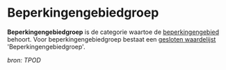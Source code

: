 # Beperkingengebiedgroep

**Beperkingengebiedgroep** is de categorie waartoe de [beperkingengebied](#begrip-beperkingengebied) behoort.
Voor beperkingengebiedgroep bestaat een [gesloten waardelijst](#begrip-gesloten-waardelijst) 'Beperkingengebiedgroep'.

*bron: TPOD*

